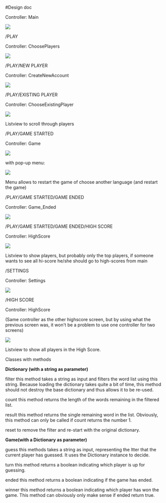 #Design doc

Controller: Main 

![](https://github.com/BartvonMeijenfeldt/Ghost/blob/master/Sketches/Start.jpg)

/PLAY

Controller: ChoosePlayers

![](https://github.com/BartvonMeijenfeldt/Ghost/blob/master/Sketches/ChoosePlayer.jpg)

/PLAY/NEW PLAYER

Controller: CreateNewAccount

![](https://github.com/BartvonMeijenfeldt/Ghost/blob/master/Sketches/CreateAccount.jpg)

/PLAY/EXISTING PLAYER

Controller: ChooseExistingPlayer

![](https://github.com/BartvonMeijenfeldt/Ghost/blob/master/Sketches/Existing%20players.jpg)

Listview to scroll through players

/PLAY/GAME STARTED

Controller: Game

![](https://github.com/BartvonMeijenfeldt/Ghost/blob/master/Sketches/Game.jpg)

with pop-up menu:

![](https://github.com/BartvonMeijenfeldt/Ghost/blob/master/Sketches/Menu.jpg)

Menu allows to restart the game of choose another language (and restart the game)

/PLAY/GAME STARTED/GAME ENDED

Controller: Game_Ended

![](https://github.com/BartvonMeijenfeldt/Ghost/blob/master/Sketches/Won.jpg)

/PLAY/GAME STARTED/GAME ENDED/HIGH SCORE

Controller: HighScore

![](https://github.com/BartvonMeijenfeldt/Ghost/blob/master/Sketches/Hi-ScoresAfterGame.jpg)

Listview to show players, but probably only the top players, if someone wants to see all hi-score he/she should go to high-scores from main

/SETTINGS

Controller: Settings

![](https://github.com/BartvonMeijenfeldt/Ghost/blob/master/Sketches/Settings.jpg)

/HIGH SCORE

Controller: HighScore

(Same controller as the other highscore screen, but by using what the previous screen was, it won't be a problem to use one controller for two screens)

![](https://github.com/BartvonMeijenfeldt/Ghost/blob/master/Sketches/Hi-Scores.jpg)

Listview to show all players in the High Score.


Classes
	with methods

**Dictionary (with a string as parameter)**

   filter
       this method takes a string as input and filters the word list using this string. Because loading the 	             dictionary takes quite a bit of time, this method should not destroy the base dictionary and thus 			       allows it to be re-used.
		
   count
      this method returns the length of the words remaining in the filtered list.

   result
       this method returns the single remaining word in the list. Obviously, this method can only be called 		       if count returns the number 1.

   reset
       to remove the filter and re-start with the original dictionary.
		
**Game(with a Dictionary as parameter)**

   guess
       this methods takes a string as input, representing the ltter that the current player has guessed. It 		       uses the Dictionary instance to decide.
		
   turn
       this method returns a boolean indicating which player is up for guessing.
	
   ended
       this method returns a boolean indicating if the game has ended.
		
   winner
       this method returns a boolean indicating which player has won the game. This method can obviously only 		       make sense if ended return true.
		
